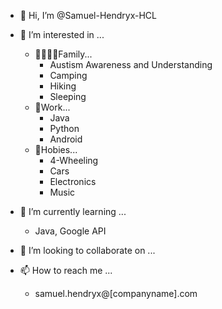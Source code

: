 - 👋 Hi, I’m @Samuel-Hendryx-HCL

- 👀 I’m interested in ...
  - 👨‍👨‍👦‍👦Family...
    - Austism Awareness and Understanding
    - Camping
    - Hiking
    - Sleeping
  - 🏢Work...
    - Java
    - Python
    - Android
  - 🏓Hobies...
    - 4-Wheeling
    - Cars
    - Electronics
    - Music
  

- 🌱 I’m currently learning ...
  - Java, Google API

- 💞️ I’m looking to collaborate on ...

- 📫 How to reach me ...
  - samuel.hendryx@[companyname].com

<!---
Samuel-Hendryx-HCL/Samuel-Hendryx-HCL is a ✨ special ✨ repository because its `README.md` (this file) appears on your GitHub profile.
You can click the Preview link to take a look at your changes.
--->
